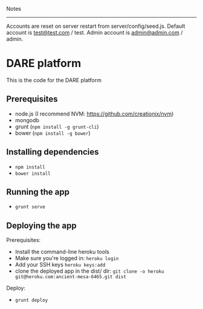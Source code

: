
Notes
*************

Accounts are reset on server restart from server/config/seed.js. Default account is test@test.com / test. Admin account is admin@admin.com / admin.

DARE platform
=============

This is the code for the DARE platform

Prerequisites
-------------

* node.js (I recommend NVM: https://github.com/creationix/nvm)
* mongodb
* grunt (`npm install -g grunt-cli`)
* bower (`npm install -g bower`)

Installing dependencies
-----------------------

* `npm install`
* `bower install`

Running the app
---------------

* `grunt serve`


Deploying the app
-----------------

Prerequisites:

* Install the command-line heroku tools
* Make sure you're logged in: `heroku login`
* Add your SSH keys `heroku keys:add`
* clone the deployed app in the dist/ dir: `git clone -o heroku git@heroku.com:ancient-mesa-6465.git dist`

Deploy:
* `grunt deploy`
